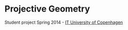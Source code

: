 Projective Geometry
===================

Student project Spring 2014 - [IT University of Copenhagen](www.itu.dk/en)


